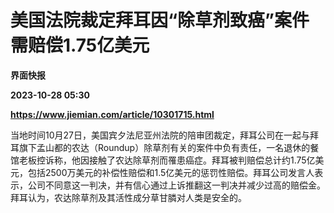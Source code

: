 # 美国法院裁定拜耳因“除草剂致癌”案件需赔偿1.75亿美元
**界面快报**

**2023-10-28 05:30**

**https://www.jiemian.com/article/10301715.html**

当地时间10月27日，美国宾夕法尼亚州法院的陪审团裁定，拜耳公司在一起与拜耳旗下孟山都的农达（Roundup）除草剂有关的案件中负有责任，一名退休的餐馆老板控诉称，他因接触了农达除草剂而罹患癌症。拜耳被判赔偿总计约1.75亿美元，包括2500万美元的补偿性赔偿和1.5亿美元的惩罚性赔偿。拜耳公司发言人表示，公司不同意这一判决，并有信心通过上诉推翻这一判决并减少过高的赔偿金。拜耳认为，农达除草剂及其活性成分草甘膦对人类是安全的。